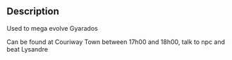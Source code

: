 ## Description
Used to mega evolve Gyarados


Can be found at Couriway Town between 17h00 and 18h00, talk to npc and beat Lysandre